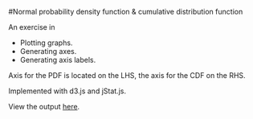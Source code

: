 #Normal probability density function & cumulative distribution function

An exercise in

* Plotting graphs.
* Generating axes.
* Generating axis labels.

Axis for the PDF is located on the LHS, the axis for the CDF on the RHS.

Implemented with d3.js and jStat.js.

View the output <a href='https://quantbo.github.io/Normal/' target='_blank'>here</a>.